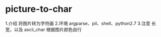 # picture-to-char

1.介绍
	将图片转为字符画
2.环境
	argparse、pil、shell、python2.7
3.注意
	长宽，以及 ascii_char 根据图片颜色自行
